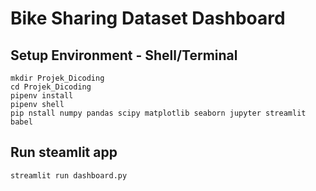 # Bike Sharing Dataset Dashboard 

## Setup Environment - Shell/Terminal
```
mkdir Projek_Dicoding
cd Projek_Dicoding
pipenv install
pipenv shell
pip nstall numpy pandas scipy matplotlib seaborn jupyter streamlit babel 
```

## Run steamlit app
```
streamlit run dashboard.py
```
